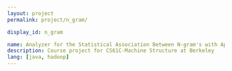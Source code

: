 ```yaml
---
layout: project
permalink: project/n_gram/

display_id: n_gram

name: Analyzer for the Statistical Association Between N-gram's with Apache Hadoop
description: Course project for CS61C-Machine Structure at Berkeley
lang: [java, hadoop] 
---
```

